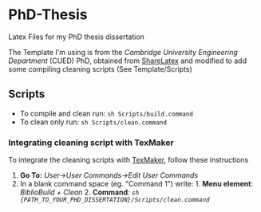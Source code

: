 PhD-Thesis
==========

Latex Files for my PhD thesis dissertation

The Template I'm using is from the *Cambridge University Engineering Department* (CUED) PhD, obtained from [ShareLatex][1] and modified to add some compiling cleaning scripts (See Template/Scripts)


## Scripts ##
* To compile and clean run: `sh Scripts/build.command`
* To clean only run: `sh Scripts/clean.command`

### Integrating cleaning script with TexMaker ###

To integrate the cleaning scripts with [TexMaker][2], follow these instructions

  1. **Go To:** *User->User Commands->Edit User Commands*
  2. In a blank command space (eg. "Command 1") write:
    1. **Menu element**: *BiblioBuild + Clean*
    2. **Command**: *`sh {PATH_TO_YOUR_PHD_DISSERTATION}/Scripts/clean.command`*







<!-- Links -->
[1]: https://www.sharelatex.com/templates/thesis/cambridge-university-engineering-department-(cued)-latex-phd-thesis-template
[2]: http://www.xm1math.net/texmaker/

